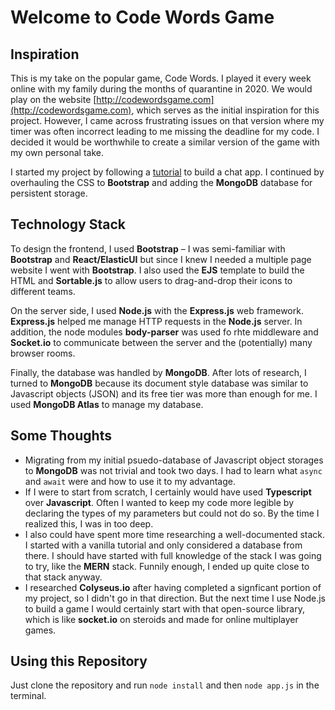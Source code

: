 # Welcome to Code Words Game

## Inspiration

This is my take on the popular game, Code Words. I played it every week online with my family during the months of quarantine in 2020. We would play on the website [http://codewordsgame.com](http://codewordsgame.com), which serves as the initial inspiration for this project. However, I came across frustrating issues on that version where my timer was often incorrect leading to me missing the deadline for my code. I decided it would be worthwhile to create a similar version of the game with my own personal take. 

I started my project by following a [tutorial](https://medium.com/better-programming/building-a-chat-application-from-scratch-with-room-functionality-df3d1e4ef662) to build a chat app. I continued by overhauling the CSS to **Bootstrap** and adding the **MongoDB** database for persistent storage.

## Technology Stack

To design the frontend, I used **Bootstrap** – I was semi-familiar with **Bootstrap** and **React/ElasticUI** but since I knew I needed a multiple page website I went with **Bootstrap**. I also used the **EJS** template to build the HTML and **Sortable.js** to allow users to drag-and-drop their icons to different teams.

On the server side, I used **Node.js** with the **Express.js** web framework. **Express.js** helped me manage HTTP requests in the **Node.js** server. In addition, the node modules **body-parser** was used fo rhte middleware and **Socket.io** to communicate between the server and the (potentially) many browser rooms.

Finally, the database was handled by **MongoDB**. After lots of research, I turned to **MongoDB** because its document style database was similar to Javascript objects (JSON) and its free tier was more than enough for me. I used **MongoDB Atlas** to manage my database.

## Some Thoughts

  - Migrating from my initial psuedo-database of Javascript object storages to **MongoDB** was not trivial and took two days. I had to learn what `async` and `await` were and how to use it to my advantage.
  - If I were to start from scratch, I certainly would have used **Typescript** over **Javascript**. Often I wanted to keep my code more legible by declaring the types of my parameters but could not do so. By the time I realized this, I was in too deep.
  - I also could have spent more time researching a well-documented stack. I started with a vanilla tutorial and only considered a database from there. I should have started with full knowledge of the stack I was going to try, like the **MERN** stack. Funnily enough, I ended up quite close to that stack anyway.
  - I researched **Colyseus.io** after having completed a signficant portion of my project, so I didn't go in that direction. But the next time I use Node.js to build a game I would certainly start with that open-source library, which is like **socket.io** on steroids and made for online multiplayer games.

## Using this Repository

Just clone the repository and run `node install` and then `node app.js` in the terminal.
